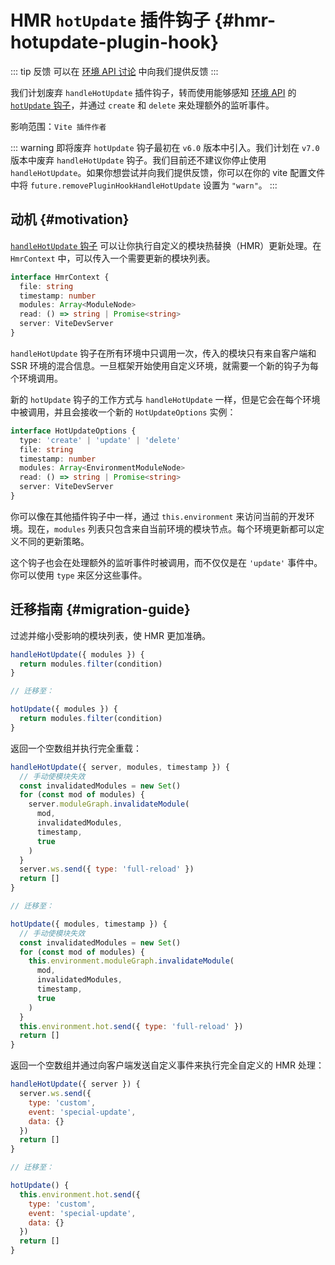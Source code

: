 # HMR `hotUpdate` 插件钩子 {#hmr-hotupdate-plugin-hook}

::: tip 反馈
可以在 [环境 API 讨论](https://github.com/vitejs/vite/discussions/16358) 中向我们提供反馈
:::

我们计划废弃 `handleHotUpdate` 插件钩子，转而使用能够感知 [环境 API](/guide/api-environment.md) 的 [`hotUpdate` 钩子](/guide/api-environment#the-hotupdate-hook)，并通过 `create` 和 `delete` 来处理额外的监听事件。

影响范围：`Vite 插件作者`

::: warning 即将废弃
`hotUpdate` 钩子最初在 `v6.0` 版本中引入。我们计划在 `v7.0` 版本中废弃 `handleHotUpdate` 钩子。我们目前还不建议你停止使用 `handleHotUpdate`。如果你想尝试并向我们提供反馈，你可以在你的 vite 配置文件中将 `future.removePluginHookHandleHotUpdate` 设置为 `"warn"`。
:::

## 动机 {#motivation}

[`handleHotUpdate` 钩子](/guide/api-plugin.md#handlehotupdate) 可以让你执行自定义的模块热替换（HMR）更新处理。在 `HmrContext` 中，可以传入一个需要更新的模块列表。

```ts
interface HmrContext {
  file: string
  timestamp: number
  modules: Array<ModuleNode>
  read: () => string | Promise<string>
  server: ViteDevServer
}
```

`handleHotUpdate` 钩子在所有环境中只调用一次，传入的模块只有来自客户端和 SSR 环境的混合信息。一旦框架开始使用自定义环境，就需要一个新的钩子为每个环境调用。

新的 `hotUpdate` 钩子的工作方式与 `handleHotUpdate` 一样，但是它会在每个环境中被调用，并且会接收一个新的 `HotUpdateOptions` 实例：

```ts
interface HotUpdateOptions {
  type: 'create' | 'update' | 'delete'
  file: string
  timestamp: number
  modules: Array<EnvironmentModuleNode>
  read: () => string | Promise<string>
  server: ViteDevServer
}
```

你可以像在其他插件钩子中一样，通过 `this.environment` 来访问当前的开发环境。现在，`modules` 列表只包含来自当前环境的模块节点。每个环境更新都可以定义不同的更新策略。

这个钩子也会在处理额外的监听事件时被调用，而不仅仅是在 `'update'` 事件中。你可以使用 `type` 来区分这些事件。

## 迁移指南 {#migration-guide}

过滤并缩小受影响的模块列表，使 HMR 更加准确。

```js
handleHotUpdate({ modules }) {
  return modules.filter(condition)
}

// 迁移至：

hotUpdate({ modules }) {
  return modules.filter(condition)
}
```

返回一个空数组并执行完全重载：

```js
handleHotUpdate({ server, modules, timestamp }) {
  // 手动使模块失效
  const invalidatedModules = new Set()
  for (const mod of modules) {
    server.moduleGraph.invalidateModule(
      mod,
      invalidatedModules,
      timestamp,
      true
    )
  }
  server.ws.send({ type: 'full-reload' })
  return []
}

// 迁移至：

hotUpdate({ modules, timestamp }) {
  // 手动使模块失效
  const invalidatedModules = new Set()
  for (const mod of modules) {
    this.environment.moduleGraph.invalidateModule(
      mod,
      invalidatedModules,
      timestamp,
      true
    )
  }
  this.environment.hot.send({ type: 'full-reload' })
  return []
}
```

返回一个空数组并通过向客户端发送自定义事件来执行完全自定义的 HMR 处理：

```js
handleHotUpdate({ server }) {
  server.ws.send({
    type: 'custom',
    event: 'special-update',
    data: {}
  })
  return []
}

// 迁移至：

hotUpdate() {
  this.environment.hot.send({
    type: 'custom',
    event: 'special-update',
    data: {}
  })
  return []
}
```
